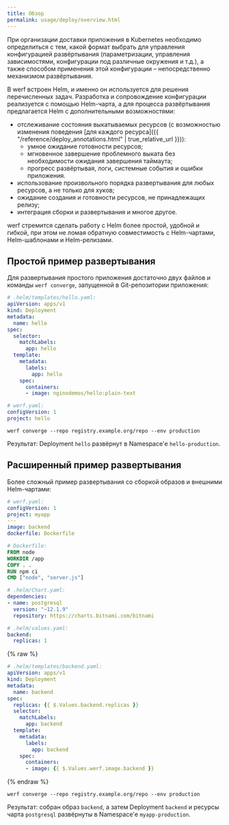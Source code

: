 ```yaml
---
title: Обзор
permalink: usage/deploy/overview.html
---
```


При организации доставки приложения в Kubernetes необходимо определиться с тем, какой формат выбрать для управления конфигурацией развёртывания (параметризации, управления зависимостями, конфигурации под различные окружения и т.д.), а также способом применения этой конфигурации – непосредственно механизмом развёртывания.

В werf встроен Helm, и именно он используется для решения перечисленных задач. Разработка и сопровождение конфигурации реализуется с помощью Helm-чарта, а для процесса развёртывания предлагается Helm c дополнительными возможностями:

- отслеживание состояния выкатываемых ресурсов (с возможностью изменения поведения [для каждого ресурса]({{ "/reference/deploy_annotations.html" | true_relative_url }})):
  - умное ожидание готовности ресурсов;
  - мгновенное завершение проблемного выката без необходимости ожидания завершения таймаута;
  - прогресс развёртывая, логи, системные события и ошибки приложения.
- использование произвольного порядка развертывания для любых ресурсов, а не только для хуков;
- ожидание создания и готовности ресурсов, не принадлежащих релизу;
- интеграция сборки и развертывания и многое другое.

werf стремится сделать работу с Helm более простой, удобной и гибкой, при этом не ломая обратную совместимость с Helm-чартами, Helm-шаблонами и Helm-релизами.

## Простой пример развертывания

Для развертывания простого приложения достаточно двух файлов и команды `werf converge`, запущенной в Git-репозитории приложения:

```yaml
# .helm/templates/hello.yaml:
apiVersion: apps/v1
kind: Deployment
metadata:
  name: hello
spec:
  selector:
    matchLabels:
      app: hello
  template:
    metadata:
      labels:
        app: hello
    spec:
      containers:
      - image: nginxdemos/hello:plain-text
```

```yaml
# werf.yaml:
configVersion: 1
project: hello
```

```shell
werf converge --repo registry.example.org/repo --env production
```

Результат: Deployment `hello` развёрнут в Namespace'е `hello-production`.

## Расширенный пример развертывания

Более сложный пример развертывания со сборкой образов и внешними Helm-чартами:

```yaml
# werf.yaml:
configVersion: 1
project: myapp
---
image: backend
dockerfile: Dockerfile
```

```dockerfile
# Dockerfile:
FROM node
WORKDIR /app
COPY . .
RUN npm ci
CMD ["node", "server.js"]
```

```yaml
# .helm/Chart.yaml:
dependencies:
- name: postgresql
  version: "~12.1.9"
  repository: https://charts.bitnami.com/bitnami
```

```yaml
# .helm/values.yaml:
backend:
  replicas: 1
```

{% raw %}

```yaml
# .helm/templates/backend.yaml:
apiVersion: apps/v1
kind: Deployment
metadata:
  name: backend
spec:
  replicas: {{ $.Values.backend.replicas }}
  selector:
    matchLabels:
      app: backend
  template:
    metadata:
      labels:
        app: backend
    spec:
      containers:
      - image: {{ $.Values.werf.image.backend }}
```

{% endraw %}

```shell
werf converge --repo registry.example.org/repo --env production
```

Результат: собран образ `backend`, а затем Deployment `backend` и ресурсы чарта `postgresql` развёрнуты в Namespace'е `myapp-production`.
